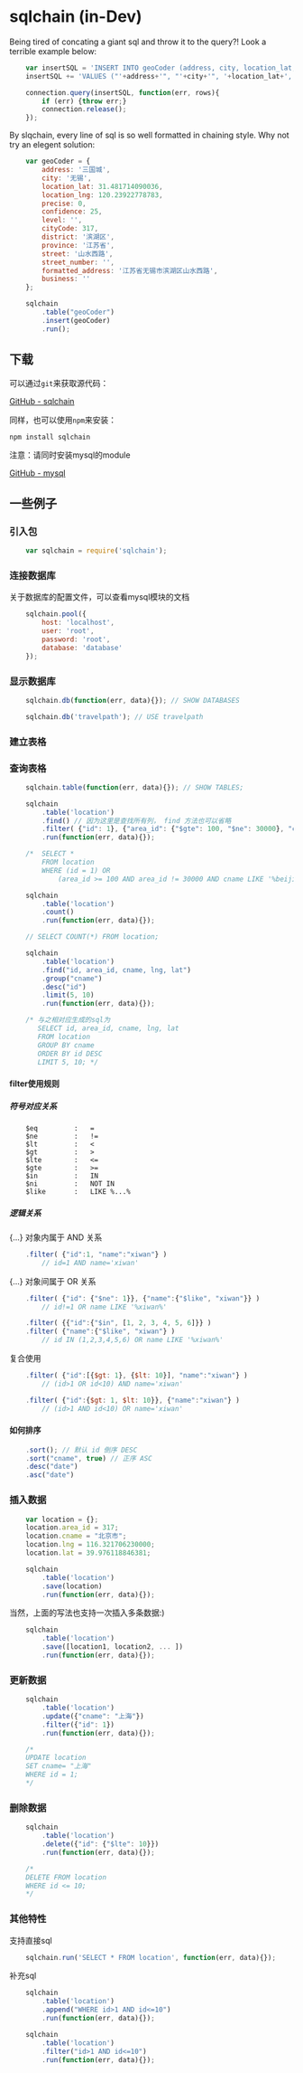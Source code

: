 # sqlchain (in-Dev)

Being tired of concating a giant sql and throw it to the query?! Look a terrible example below:

```javascript
	var insertSQL = 'INSERT INTO geoCoder (address, city, location_lat, location_lng, precise, confidence, level, cityCode, district, province, street, street_number, formatted_address, business)';
	insertSQL += 'VALUES ("'+address+'", "'+city+'", '+location_lat+', '+location_lng+', '+precise+', '+confidence+', "'+level+'", '+cityCode+', "'+district+'", "'+province+'", "'+street+'", "'+street_number+'", "'+formatted_address+'", "'+business+'")';	

	connection.query(insertSQL, function(err, rows){
		if (err) {throw err;}
		connection.release();
	});

```

By slqchain, every line of sql is so well formatted in chaining style. Why not try an elegent solution:

```javascript
	var geoCoder = { 
		address: '三国城',
  		city: '无锡',
		location_lat: 31.481714090036,
		location_lng: 120.23922778783,
		precise: 0,
		confidence: 25,
		level: '',
		cityCode: 317,
		district: '滨湖区',
		province: '江苏省',
		street: '山水西路',
		street_number: '',
		formatted_address: '江苏省无锡市滨湖区山水西路',
		business: '' 
  	};

	sqlchain
		.table("geoCoder")
	    .insert(geoCoder)
	    .run();

```

## 下载

可以通过`git`来获取源代码：

[GitHub - sqlchain](https://github.com/xiwan/sqlchain)

同样，也可以使用`npm`来安装：

	npm install sqlchain

注意：请同时安装mysql的module 

[GitHub - mysql](https://github.com/felixge/node-mysql)

## 一些例子

### 引入包

```javascript
	var sqlchain = require('sqlchain');
```

### 连接数据库

关于数据库的配置文件，可以查看mysql模块的文档

```javascript
	sqlchain.pool({
		host: 'localhost',
		user: 'root',
		password: 'root',
		database: 'database'
	});
```
### 显示数据库

```javascript
	sqlchain.db(function(err, data){}); // SHOW DATABASES

	sqlchain.db('travelpath'); // USE travelpath
```

### 建立表格

### 查询表格

```javascript
	sqlchain.table(function(err, data){}); // SHOW TABLES;

	sqlchain
		.table('location')
		.find() // 因为这里是查找所有列， find 方法也可以省略
		.filter( {"id": 1}, {"area_id": {"$gte": 100, "$ne": 30000}, "cname": {"$like": "%beijing%"}} )
		.run(function(err, data){}); 

	/* 	SELECT * 
		FROM location 
		WHERE (id = 1) OR 
			(area_id >= 100 AND area_id != 30000 AND cname LIKE '%beijing%') */

	sqlchain
		.table('location')
		.count()
		.run(function(err, data){});

	// SELECT COUNT(*) FROM location;

	sqlchain
		.table('location')
		.find("id, area_id, cname, lng, lat")
		.group("cname")
		.desc("id")
		.limit(5, 10)
		.run(function(err, data){});

	/* 与之相对应生成的sql为
	   SELECT id, area_id, cname, lng, lat
	   FROM location
	   GROUP BY cname
	   ORDER BY id DESC
	   LIMIT 5, 10; */
```

#### filter使用规则

##### 符号对应关系

```text
	$eq			: 	=
	$ne 		:	!=
	$lt 		: 	<
	$gt 		:   >
	$lte 		:	<=
	$gte 		:   >=
	$in 		:   IN
	$ni     	:	NOT IN
	$like       :   LIKE %...%

```

##### 逻辑关系

{...} 对象内属于 AND 关系

```javascript
	.filter( {"id":1, "name":"xiwan"} ) 
		// id=1 AND name='xiwan'
```

{...} 对象间属于 OR 关系

```javascript
	.filter( {"id": {"$ne": 1}}, {"name":{"$like", "xiwan"}} ) 
		// id!=1 OR name LIKE '%xiwan%'

	.filter( {{"id":{"$in", [1, 2, 3, 4, 5, 6]}} )
	.filter( {"name":{"$like", "xiwan"} ) 
		// id IN (1,2,3,4,5,6) OR name LIKE '%xiwan%'
```

复合使用

```javascript	
	.filter( {"id":[{$gt: 1}, {$lt: 10}], "name":"xiwan"} ) 
		// (id>1 OR id<10) AND name='xiwan'

	.filter( {"id":{$gt: 1, $lt: 10}}, {"name":"xiwan"} ) 
		// (id>1 AND id<10) OR name='xiwan'
```

#### 如何排序

```javascript
	.sort(); // 默认 id 倒序 DESC
	.sort("cname", true) // 正序 ASC
	.desc("date")
	.asc("date")
```

### 插入数据

```javascript
	var location = {};
	location.area_id = 317;
	location.cname = "北京市";
	location.lng = 116.321706230000;
	location.lat = 39.976118846381;

	sqlchain
		.table('location')
		.save(location)
		.run(function(err, data){});
```

当然，上面的写法也支持一次插入多条数据:)

```javascript
	sqlchain
		.table('location')
		.save([location1, location2, ... ])
		.run(function(err, data){});
```

### 更新数据

```javascript
	sqlchain
	    .table('location')
	    .update({"cname": "上海"})
	    .filter({"id": 1})
	    .run(function(err, data){});

	/*
	UPDATE location 
	SET cname= "上海"
	WHERE id = 1;
	*/
```

### 删除数据

```javascript
	sqlchain
	    .table('location')
	    .delete({"id": {"$lte": 10}})
	    .run(function(err, data){});

	/*
	DELETE FROM location 
	WHERE id <= 10;
	*/
```

### 其他特性

支持直接sql

```javascript
	sqlchain.run('SELECT * FROM location', function(err, data){});
```

补充sql

```javascript
	sqlchain
		.table('location')
		.append("WHERE id>1 AND id<=10")
		.run(function(err, data){});

	sqlchain
		.table('location')
		.filter("id>1 AND id<=10")
		.run(function(err, data){});
```

